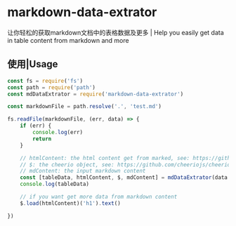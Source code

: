# markdown-data-extrator
让你轻松的获取markdown文档中的表格数据及更多 | Help you easily get data in table content from markdown and more

## 使用|Usage
```js
const fs = require('fs')
const path = require('path')
const mdDataExtrator = require('markdown-data-extrator')

const markdownFile = path.resolve('.', 'test.md')

fs.readFile(markdownFile, (err, data) => {
	if (err) {
		console.log(err)
		return 
	}

	// htmlContent: the html content get from marked, see: https://github.com/markedjs/marked
	// $: the cheerio object, see: https://github.com/cheeriojs/cheerio
	// mdContent: the input markdown content
	const [tableData, htmlContent, $, mdContent] = mdDataExtrator(data.toString())
	console.log(tableData)

	// if you want get more data from markdown content	
	$.load(htmlContent)('h1').text()

})
```

